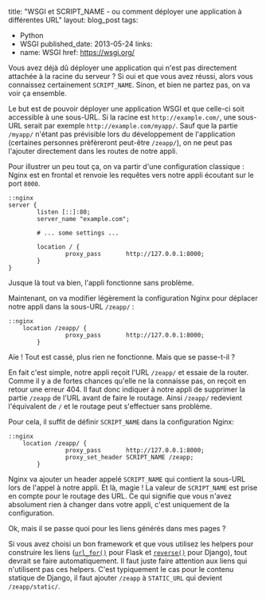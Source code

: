 title: "WSGI et SCRIPT_NAME - ou comment déployer une application à différentes URL"
layout: blog_post
tags:
- Python
- WSGI
published_date: 2013-05-24
links:
- name: WSGI
  href: https://wsgi.org/


Vous avez déjà dû déployer une application qui n'est pas directement attachée à la racine du serveur ? Si oui et que vous avez réussi, alors vous connaissez certainement `SCRIPT_NAME`. Sinon, et bien ne partez pas, on va voir ça ensemble.

Le but est de pouvoir déployer une application WSGI et que celle-ci soit accessible à une sous-URL. Si la racine est `http://example.com/`, une sous-URL serait par exemple `http://example.com/myapp/`. Sauf que la partie `/myapp/` n'étant pas prévisible lors du développement de l'application (certaines personnes prèfèreront peut-être `/zeapp/`), on ne peut pas l'ajouter directement dans les routes de notre appli.

Pour illustrer un peu tout ça, on va partir d'une configuration classique : Nginx est en frontal et renvoie les requêtes vers notre appli écoutant sur le port `8000`.

    ::nginx
    server {
            listen [::]:80;
            server_name "example.com";

            # ... some settings ...

            location / {
                    proxy_pass       http://127.0.0.1:8000;
            }
    }

Jusque là tout va bien, l'appli fonctionne sans problème.

Maintenant, on va modifier légèrement la configuration Nginx pour déplacer notre appli dans la sous-URL `/zeapp/` :

    ::nginx
        location /zeapp/ {
                    proxy_pass       http://127.0.0.1:8000;
            }

Aïe ! Tout est cassé, plus rien ne fonctionne. Mais que se passe-t-il ?

En fait c'est simple, notre appli reçoit l'URL `/zeapp/` et essaie de la router. Comme il y a de fortes chances qu'elle ne la connaisse pas, on reçoit en retour une erreur 404. Il faut donc indiquer à notre appli de supprimer la partie `/zeapp` de l'URL avant de faire le routage. Ainsi `/zeapp/` redevient l'équivalent de `/` et le routage peut s'effectuer sans problème.

Pour cela, il suffit de définir `SCRIPT_NAME` dans la configuration Nginx:

    ::nginx
        location /zeapp/ {
                    proxy_pass       http://127.0.0.1:8000;
                    proxy_set_header SCRIPT_NAME /zeapp;
            }

Nginx va ajouter un header appelé `SCRIPT_NAME` qui contient la sous-URL lors de l'appel à notre appli. Et là, magie ! La valeur de `SCRIPT_NAME` est prise en compte pour le routage des URL. Ce qui signifie que vous n'avez absolument rien à changer dans votre appli, c'est uniquement de la configuration.

Ok, mais il se passe quoi pour les liens générés dans mes pages ?

Si vous avez choisi un bon framework et que vous utilisez les helpers pour construire les liens ([`url_for()`](http://flask.pocoo.org/docs/api/#flask.url_for) pour Flask et [`reverse()`](https://docs.djangoproject.com/en/dev/ref/urlresolvers/#reverse) pour Django), tout devrait se faire automatiquement. Il faut juste faire attention aux liens qui n'utilisent pas ces helpers. C'est typiquement le cas pour le contenu statique de Django, il faut ajouter `/zeapp` à `STATIC_URL` qui devient `/zeapp/static/`.
